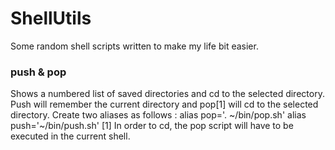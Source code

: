 ShellUtils
========

Some random shell scripts written to make my life bit easier.

### push & pop
Shows a numbered list of saved directories and cd to the selected directory. Push will remember the current directory and pop[1] will cd to the selected directory.
Create two aliases as follows :
alias pop='. ~/bin/pop.sh'
alias push='~/bin/push.sh'
[1] In order to cd, the pop script will have to be executed in the current shell. 
